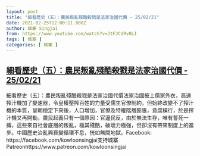 ```yaml
---
layout: post
title: "細看歷史（五）：農民叛亂殘酷殺戮是法家治國代價 - 25/02/21"
date: 2021-02-25T12:00:11.000Z
author: 城寨 Singjai
from: https://www.youtube.com/watch?v=JtFJCdRv0LI
tags: [ 城寨 ]
categories: [ 城寨 ]
---
```

<!--1614254411000-->
[細看歷史（五）：農民叛亂殘酷殺戮是法家治國代價 - 25/02/21](https://www.youtube.com/watch?v=JtFJCdRv0LI)
------

<div>
細看歷史（五）：農民叛亂殘酷殺戮是法家治國代價法家治國披上儒家外衣，高速搾汁機加了變速器，令皇權壓搾百姓的力量受儒生官僚制約，但始終改變不了搾汁機的本質，皇朝穏定下來後，人口增加，官僚及特權階層膨脹，貪腐橫行，於是搾汁機又再開動，農民起義只有一個原因：官逼民反，由於無法生存，唯有誓死一搏，這些來自社會底層的叛亂，極其殘酷，破壞力極強，但卻沒有帶來制度上的進步。中國歷史治亂興衰變循環不息，恍如無間地獄。Facebook: https://facebook.com/kowloonsingjai支持城寨Patreonhttps://www.patreon.com/kowloonsingjai
</div>
